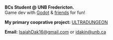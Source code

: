 **BCs Student @ UNB Fredericton.** </br>
Game dev with [Godot](https://godotengine.org/) & [friends](https://github.com/NYounggg) for fun!
</br>

**My primary cooprative project:**
[ULTRADUNGEON](https://github.com/NYounggg/dungeon_game)
</br>

**Email:** IsaiahDak16@gmail.com  or idakin@unb.ca </br>
